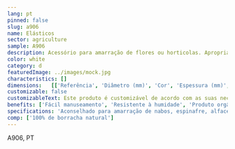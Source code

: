 ```yaml
---
lang: pt
pinned: false
slug: a906
name: Elásticos
sector: agriculture
sample: A906
description: Acessório para amarração de flores ou horticolas. Apropriados para contato com alimentos, são a solução ideal para amarrar os talos do produto e segurar suas folhas, garantindo assim a preservação da humidade e a manutenção de sua frescura. A agrupação do produto por meio do uso do elástico facilita a apresentação adequada para o consumidor final.
color: white
category: d
featuredImage: ../images/mock.jpg
characteristics: []
dimensions:   [['Referência', 'Diâmetro (mm)', 'Cor', 'Espessura (mm)', 'Embalagem (Kg)'],['Elástico', '40 (nº60)', 'Verde', '1.8/1.5', '25'], ['Elástico', '50 (nº80)', 'Verde', '1.8/1.5', '25'], ['Elástico', '60 (nº100)', 'Verde', '1.8/1.5', '25']]
customizable: false
customizableText: Este produto é customizável de acordo com as suas necessidades. Contacte-nos para mais informações.
benefits: ['Fácil manuseamento', 'Resistente à humidade', 'Produto orgânico', 'Reutilizável'] 
specifications: 'Aconselhado para amarração de nabos, espinafre, alfaces, chicória e outras leguminosas. Elásticos ideiais para amarração de aspargos, cenouras, alho-francês, cebolinhas.'
comp: ['100% de borracha natural']
---
```


A906, PT
